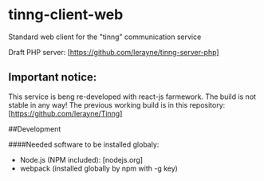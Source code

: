 tinng-client-web
================

Standard web client for the "tinng" communication service

Draft PHP server: [https://github.com/lerayne/tinng-server-php]

## Important notice:
This service is beng re-developed with react-js farmework. The build is not stable in any way!
The previous working build is in this repository: [https://github.com/lerayne/Tinng]

##Development

####Needed software to be installed globaly:

* Node.js (NPM included): [nodejs.org]
* webpack (installed globally by npm with -g key)

